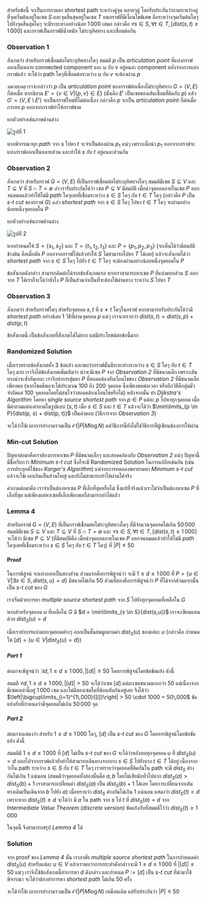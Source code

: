 สำหรับข้อนี้ จะเป็นการถามหา shortest path ระหว่างคู่จุด หลายๆคู่ โดยรับประกันว่าถามระหว่างคู่ที่จุดเริ่มต้นอยู่ในเซต $S$ และจุดสิ้นสุดอยู่ในเซต $T$ บนกราฟที่มีเงื่อนไขพิเศษ คือระหว่างจุดเริ่มต้นใดๆ ไปยังจุดสิ้นสุดใดๆ จะมีระยะทางอย่างน้อย $1\,000$ เสมอ กล่าวคือ $\forall s \in S, \forall t \in T, [dist(s,t) \geq 1\,000]$ และกราฟเป็นกราฟมีน้ำหนัก ไม่ระบุทิศทาง และเชื่อมต่อกัน

### Observation 1

สังเกตว่า สำหรับกราฟเชื่อมต่อไม่ระบุทิศทางใดๆ สมมติ $p$ เป็น *articulation point* ที่แบ่งกราฟออกเป็นหลาย connected component และ $u$ กับ $v$ อยู่คนละ component หลังจากการแบ่งกราฟแล้ว จะได้ว่า path ใดๆที่เชื่อมต่อระหว่าง $u$ กับ $v$ จะต้องผ่าน $p$

*หมายเหตุ* เราจะกล่าวว่า $p$ เป็น *articulation point* ของกราฟต่อเนื่องไม่ระบุทิศทาง $G = (V,E)$ ก็ต่อเมื่อ หากนิยาม $E' = \{v \in V | \{p, v\} \in E\}$ (นั่นคือ $E'$ เป็นเซตของเส้นเชื่อมที่ติดกับ $p$) แล้ว $G' = (V, E \setminus E')$ จะเป็นกราฟใหม่ที่ไม่ต่อเนื่อง กล่าวคือ $p$ จะเป็น *articulation point* ก็ต่อเมื่อ การลบ $p$ ออกจากกราฟทำให้กราฟขาด

ยกตัวอย่างเช่นภาพด้านล่าง

![รูปที่ 1](https://beta-programming-in-th.s3-ap-southeast-1.amazonaws.com/solutions/media/o62_may07_marathon/articulation.png)

หากพิจารณาทุก *path* จาก $s$ ไปหา $t$ จะจำเป็นต้องผ่าน $p_1$ แน่ๆ เพราะเมื่อนำ $p_1$ ออกจากกราฟจะแบ่งกราฟออกเป็นหลายส่วน และทำให้ $s$ กับ $t$ อยู่คนละส่วนกัน

### Observation 2

สังเกตว่า สำหรับกราฟ $G = (V,E)$ ที่เป็นกราฟเชื่อมต่อไม่ระบุทิศทางใดๆ สมมติมีเซต $S \subseteq V$ และ $T \subseteq V$ ที่ $S \cap T = \emptyset$  *ถ้า* เรารับประกันได้ว่า เซต $P \subseteq V$ มีสมบัติ เมื่อนำจุดยอดภายในเซต $P$ ออกจนหมดแล้วทำให้ไม่มี *path* ใดๆเลยที่เชื่อมระหว่าง $s \in S$ ใดๆ กับ $t \in T$ ใดๆ (กล่าวคือ $P$ เป็น *s-t cut* ของกราฟ $G$) *แล้ว* *shortest path* จาก $s \in S$ ใดๆ ไปหา $t \in T$ ใดๆ จะผ่านอย่างน้อยหนึ่งจุดยอดใน $P$

ยกตัวอย่างเช่นภาพด้านล่าง

![รูปที่ 2](https://beta-programming-in-th.s3-ap-southeast-1.amazonaws.com/solutions/media/o62_may07_marathon/st-cut.png)

หากกำหนดให้ $S = \{s_1, s_2\}$ และ $T = \{t_1, t_2, t_3\}$ และ $P = \{p_1, p_2, p_3\}$ (จะเห็นได้ว่ามีสมบัติข้างต้น คือเมื่อตัด $P$ ออกจากกราฟไปแล้วทำให้ $S$ ไม่สามารถไปหา $T$ ได้เลย) แล้วจะสังเกตได้ว่า *shortest path* จาก $s \in S$ ใดๆ ไปยัง $t \in T$ ใดๆ จะต้องผ่านอย่างน้อยหนึ่งจุดยอดใน $P$

ข้อสังเกตดังกล่าว สามารถคิดต่อได้จากข้อสังเกตแรก หากเราสามารถหาเซต $P$ ที่แบ่งแยกส่วน $S$ ออกจาก $T$ ได้เราก็จะได้ว่ายังไง $P$ ก็เป็นส่วนจำเป็นที่จะต้องใช้ผ่านทาง ระหว่าง $S$ ไปหา $T$

### Observation 3

สังเกตว่า สำหรับกราฟใดๆ สำหรับจุดยอด $s, t$ ที่ $s \ne t$ ใดๆในกราฟ หากสามารถรับประกันได้ว่ามี *shortest path* อย่างน้อย 1 วิธีที่ผ่านจุดยอด $p$ แน่ๆ เราจะทราบว่า $dist(s, t) = dist(s, p) + dist(p, t)$

ข้อสังเกตนี้ เป็นข้อสังเกตที่สังเกตได้ไม่ยาก แต่มีประโยชน์ต่อข้อนี้มาก

### Randomized Solution

เมื่อเราทราบข้อสังเกตทั้ง 3 ข้อแล้ว และพบว่ากราฟนั้นมีระยะห่างระหว่าง $s \in S$ ใดๆ กับ $t \in T$ ใดๆ มาก เราจึงได้ข้อสังเกตเพิ่มเติมว่า น่าจะมีเซต $P$ จาก *Observation 2* ที่มีขนาดเล็ก เพราะเส้นทางน่าจะซ้ำกันเยอะ เราจึงทำการสุ่มหา $P$ ที่สอดคล้องกับเงื่อนไขของ *Observation 2* ที่มีขนาดเล็กเพียงพอ (หากโชคดีพอจะได้ประมาณ $100$ ถึง $200$ จุดยอด ซึ่งเพียงพอต่อเวลา หรืออีกวิธีคือสุ่มมั่วจำกัดแค่ $100$ จุดยอดโดยไม่สนใจว่าสอดคล้องเงื่อนไขหรือไม่) หลังจากนั้น ทำ *Dijkstra's Algorithm* โดยหา *single source shortest path* จาก $p \in P$ แต่ละ $p$ ไปหาทุกจุดยอด เมื่อมีคำถามแต่ละคำถามในรูปแบบ $(s, t)$ เมื่อ $s \in S$ และ $t \in T$ แล้วจะได้ว่า $\min\limits_{p \in P}{dist(p, s) + dist(p, t)}$ เป็นคำตอบ (วิธีการจาก *Observation 3*)

จะได้ว่าใช้เวลาการทำงานรวมเป็น $\mathcal{O}(|P|M \log N)$ แต่วิธีการนี้ยังไม่ใช่วิธีการที่ผู้เขียนต้องการให้ผ่าน

### Min-cut Solution

ปัญหาต่อมาคือเราต้องการหาเซต $P$ ที่มีขนาดเล็กๆ และสอดคล้องกับ *Observation 2* แน่ๆ ปัญหานี้มีชื่อเรียกว่า *Minimum s-t cut* ซึ่งก็จะมี Randomized Solution ในการแก้อีกเช่นกัน (เช่นการประยุกต์ใช้ของ *Karger's Algorithm*) แต่จากการทดลองพยายามหา *Minimum s-t cut* แล้วจะใช้เวลาเกินเป็นส่วนใหญ่ และยังไม่สามารถทำให้ผ่านได้จริง

คำถามต่อมาคือ เราจำเป็นต้องหาเซต $P$ ที่เล็กที่สุดหรือไม่ ซึ่งแท้ที่จริงแล้วเราไม่จำเป็นต้องหาเซต $P$ ที่เล็กที่สุด แต่เพียงแค่หาเซตที่เล็กเพียงพอก็สามารถทำได้แล้ว

### Lemma 4

สำหรับกราฟ $G = (V,E)$ ที่เป็นกราฟเชื่อมต่อไม่ระบุทิศทางใดๆ ที่มีจำนวนจุดยอดไม่เกิน $50\,000$ สมมติมีเซต $S \subseteq V$ และ $T \subseteq V$ ที่ $S \cap T = \emptyset$ และ $\forall s \in S, \forall t \in T, [dist(s,t) \geq 1\,000]$ จะได้ว่า มีเซต $P \subseteq V$ (ที่มีสมบัติคือ เมื่อนำจุดยอดภายในเซต $P$ ออกจนหมดแล้วทำให้ไม่มี *path* ใดๆเลยที่เชื่อมระหว่าง $s \in S$ ใดๆ กับ $t \in T$ ใดๆ) ที่ $|P| \leq 50$

#### Proof

ในการพิสูจน์ จะแบ่งออกเป็นสองส่วน ส่วนแรกคือการพิสูจน์ว่า จะมี $1 \leq d \leq 1\,000$ ที่ $P = \{u \in V | \exists s \in S, dist(s, u) = d\}$ มีขนาดไม่เกิน $50$ ส่วนที่สองคือการพิสูจน์ว่า $P$ ที่ได้จากส่วนแรกนั้น เป็น *s-t cut* ของ $G$

เราเริ่มด้วยการหา *multiple source shortest path* จาก $S$ ไปยังทุกจุดยอดที่เหลือใน $G$

หากสำหรับจุดยอด $u$ ที่เหลือใน $G$ มี $d = \min\limits_{s \in S}{dist(s,u)}$ เราจะเขียนแทนด้วย $dist_S(u) = d$

เมื่อเราทำการแบ่งแยกจุดยอดต่างๆ ออกเป็นชั้นสมมูลตามค่า $dist_S(u)$ ของแต่ละ $u$ (กล่าวคือ กำหนดให้ $[d] = \{u \in V | dist_S(u) = d\}$)

##### Part 1

ต่อมาจะพิสูจน์ว่า $\exists d, 1 \leq d \leq 1\,000, |[d]| \leq 50$ โดยการพิสูจน์โดยข้อขัดแย้ง ดังนี้

สมมติ $\forall d, 1 \leq d \leq 1\,000, |[d]| > 50$ จะได้ว่าเซต $[d]$ แต่ละเซตขนาดมากกว่า 50 แต่เนื่องจากมีเซตเหล่านี้อยู่ $1\,000$ เซต และไม่มีสองเซตใดที่ซ้อนทับกันอยู่เลย จึงได้ว่า $\left|\bigcup\limits_{i=1}^{1\,000}{[i]}\right| > 50 \cdot 1000 = 50\,000$ ขัดแย้งกับที่กำหนดว่ามีจุดยอดไม่เกิน $50\,000$ จุด

##### Part 2

ต่อมาจะแสดงว่า สำหรับ $1 \leq d \leq 1\,000$ ใดๆ, $[d]$ เป็น *s-t cut* ของ $G$ โดยการพิสูจน์โดยข้อขัดแย้ง ดังนี้

สมมติมี $1 \leq d \leq 1\,000$ ที่ $[d]$ ไม่เป็น *s-t cut* ของ $G$ จะได้ว่าหลังลบทุกจุดยอด $u$ ที่ $dist_S(u) = d$ ออกไปจากกราฟแล้วยังทำให้สามารถเดินทางจากบาง $s \in S$ ไปยังบาง $t \in T$ ได้อยู่ เนื่องจากว่าใน path ระหว่าง $s \in S$ กับ $t \in T$ ใดๆ เราทราบว่าจุดยอดที่ติดกันใน path จะมี $dist_S$ ต่างกันไม่เกิน $1$ แน่นอน (สมมติว่าจุดยอดทั้งสองนั้นคือ $a, b$ โดยไม่เสียนัยทั่วไปหาก $dist_S(a) > dist_S(b)+1$ เราสามารถเปลี่ยนค่า $dist_S(a)$ เป็น $dist_S(b)+1$ ได้เลย โดยการเปลี่ยนจากเส้นทางเดิมเป็นเดินจาก $b$ ไปยัง $a$) เมื่อทราบว่า $dist_S$ ต่างกันไม่เกิน $1$ แน่นอน แสดงว่า $dist_S(t) < d$ เพราะหาก $dist_S(t) \geq d$ จะได้ว่า มี $a$ ใน path จาก $s$ ไป $t$ ที่ $dist_S(a) = d$ จาก *Intermediate Value Theorem (discrete version)* ขัดแย้งกับที่สมมติไว้ว่า $dist_S(t) \geq 1\,000$

ในจุดนี้ จึงสามารถสรุป *Lemma 4* ได้

### Solution

จาก proof ของ *Lemma 4* นั้น เราอาศัย *multiple source shortest path* ในการกำหนดค่า $dist_S(u)$ สำหรับแต่ละ $u \in V$ แล้วเราพบว่าการกระทำดังกล่าวจะมี $1 \leq d \leq 1\,000$ ที่ $|[d]| \leq 50$ แน่ๆ เราจึงใช้ข้อสังเกตนี้ทำการหา $d$ ดังกล่าว และกำหนด $P := [d]$ เป็น *s-t cut* ที่นำมาใช้พิจารณา จะได้ว่าต้องทำการหา *shortest path* ไม่เกิน $50$ ครั้ง

จะได้ว่าใช้เวลาการทำงานรวมเป็น $\mathcal{O}(|P|M \log N)$ เหมือนเดิม แต่รับประกันว่า $|P| \leq 50$
